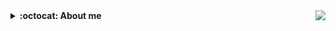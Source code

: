 <!-- 🆕+Visit+my+portfolio+website!; --> <a href="https://github.com/IsaacAlves7"><!-- <img height="24" src="https://github.com/IsaacAlves7/portfolio/blob/favicon/favicon.svg" align="right" title="NEW! Visit my portfolio website! 🎉"> --><img src="https://visitor-badge.glitch.me/badge?page_id=isaacalves7.visitor-badge" align="right"/></a>
<!------------------------------------------------------------------------------ Dropdown ---------------------------------------------------------------------------->

<details><summary><b title="(click to open)">:octocat: About me</b></summary><br />
<a href="#"><img src="https://readme-typing-svg.herokuapp.com?color=326CE5&lines=👋🏾+Hello,+World!;👨🏾‍🔬+Welcome+to+my+lab!;👨🏾‍💻+I+want+share+my+studies+here!;💾+Feel+free+to+let+any+doubt!;🐑+Going+beyond+expectations!;💪🏾+I'm+trying+to+do+better!;⚛️+Data+Science+at+Globoplay!;%7C"/></a>
  
I'm **[`Computer Science`](https://www.youtube.com/watch?v=SzJ46YA_RaA)** student and very interested in **[`DevOps`](https://roadmap.sh/roadmaps/devops.png)**, **[`Software Development`](https://pbs.twimg.com/media/E9c8-2EUcAQRBF1?format=jpg&name=large)** and **[`Data Science`](https://i.pinimg.com/736x/ad/2d/4e/ad2d4e16d7b9be46b2a3024c12c0ee80.jpg)**.

<a href="#"><img align="right" src="https://user-images.githubusercontent.com/61624336/116183082-a7f44780-a6f3-11eb-9365-2118e0f5b29b.png" height="117em"></a>
  
- 🍎 **Studying:** DevSecOps, Data Science, Embedded Systems and Full-Stack Development;
- &nbsp;△&nbsp;  **Focusing**: Computer Science studies;
- 🔭 **Colaborating**: <a href="https://www.globo.com">Globo</a>.

<!-- ☕ **Support**: 
<code> ![Github-sponsors](https://img.shields.io/badge/sponsor-f9f7f7?style=for-the-badge&logo=GitHub-Sponsors&logoColor=#EA4AAA) <img src="https://cdn.buymeacoffee.com/buttons/v2/default-yellow.png" height="29"  width="121" alt="IsaacAlves7" /> ![Ko-Fi](https://img.shields.io/badge/Ko--fi-F16061?style=for-the-badge&logo=ko-fi&logoColor=white) </code> -->
 
<blockquote>
  <sup>Challenges bring personal growth and that's as the brillant scientist Isaac Newton said:</sup><br />
  "If i have seen further than others, it is by standing upon the shoulders of giants." - <i>Sir Isaac Newton</i>
</blockquote>
  
<details><summary><b title="(click to open)">⚛️ Work status</b></summary>     

<a href="https://github.com/IsaacAlves7">

  <img height="117em" src="https://user-images.githubusercontent.com/61624336/115090011-0fd3b280-9eea-11eb-85ed-cd4ff8874740.png">

<img src="https://github.com/IsaacAlves7/IsaacAlves7/blob/output/snake.svg" alt="Snake animation" />

 </div>
        
</details></a>

</details>

